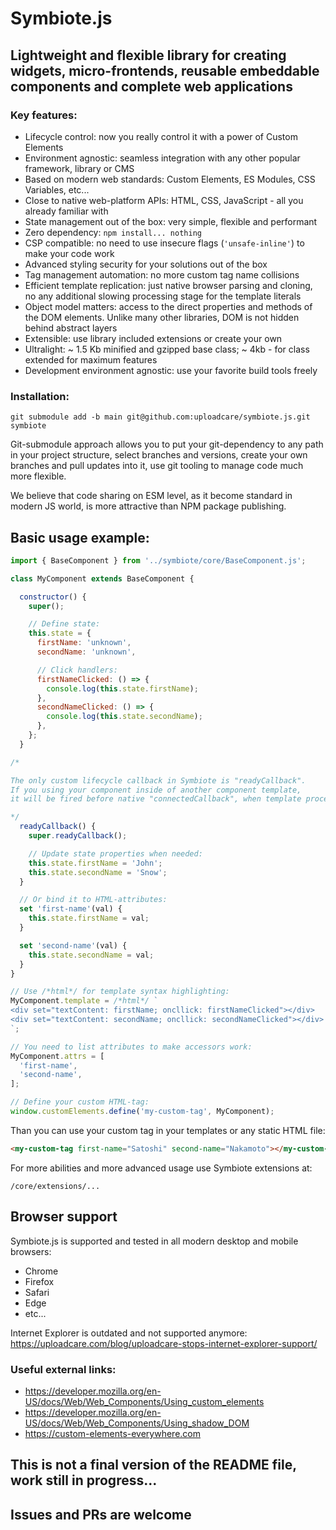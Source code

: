# Symbiote.js

## Lightweight and flexible library for creating widgets, micro-frontends, reusable embeddable components and complete web applications

### Key features:
* Lifecycle control: now you really control it with a power of Custom Elements
* Environment agnostic: seamless integration with any other popular framework, library or CMS
* Based on modern web standards: Custom Elements, ES Modules, CSS Variables, etc...
* Close to native web-platform APIs: HTML, CSS, JavaScript - all you already familiar with
* State management out of the box: very simple, flexible and performant
* Zero dependency: `npm install... nothing`
* CSP compatible: no need to use insecure flags (`'unsafe-inline'`) to make your code work
* Advanced styling security for your solutions out of the box
* Tag management automation: no more custom tag name collisions
* Efficient template replication: just native browser parsing and cloning, no any additional slowing processing stage for the template literals
* Object model matters: access to the direct properties and methods of the DOM elements. Unlike many other libraries, DOM is not hidden behind abstract layers
* Extensible: use library included extensions or create your own
* Ultralight: ~ 1.5 Kb minified and gzipped base class; ~ 4kb - for class extended for maximum features
* Development environment agnostic: use your favorite build tools freely

### Installation:
`git submodule add -b main git@github.com:uploadcare/symbiote.js.git symbiote`

Git-submodule approach allows you to put your git-dependency to any path in your project structure, select branches and versions, create your own branches and pull updates into it, use git tooling to manage code much more flexible.

We believe that code sharing on ESM level, as it become standard in modern JS world, is more attractive than NPM package publishing.

## Basic usage example:
```javascript
import { BaseComponent } from '../symbiote/core/BaseComponent.js';

class MyComponent extends BaseComponent {

  constructor() {
    super();

    // Define state:
    this.state = {
      firstName: 'unknown',
      secondName: 'unknown',

      // Click handlers:
      firstNameClicked: () => {
        console.log(this.state.firstName);
      },
      secondNameClicked: () => {
        console.log(this.state.secondName);
      },
    };
  }

/* 

The only custom lifecycle callback in Symbiote is "readyCallback".
If you using your component inside of another component template,
it will be fired before native "connectedCallback", when template processing is over and component is created but not inserted into the DOM. At this stage you can update your component without cause any re-render in browser.

*/
  readyCallback() {
    super.readyCallback();

    // Update state properties when needed:
    this.state.firstName = 'John';
    this.state.secondName = 'Snow';
  }

  // Or bind it to HTML-attributes:
  set 'first-name'(val) {
    this.state.firstName = val;
  }

  set 'second-name'(val) {
    this.state.secondName = val;
  }
}

// Use /*html*/ for template syntax highlighting:
MyComponent.template = /*html*/ `
<div set="textContent: firstName; oncllick: firstNameClicked"></div>
<div set="textContent: secondName; oncllick: secondNameClicked"></div>
`;

// You need to list attributes to make accessors work:
MyComponent.attrs = [
  'first-name',
  'second-name',
];

// Define your custom HTML-tag:
window.customElements.define('my-custom-tag', MyComponent);
```
Than you can use your custom tag in your templates or any static HTML file:
```html
<my-custom-tag first-name="Satoshi" second-name="Nakamoto"></my-custom-tag>
```

For more abilities and more advanced usage use Symbiote extensions at:

`/core/extensions/...`

## Browser support
Symbiote.js is supported and tested in all modern desktop and mobile browsers: 
* Chrome
* Firefox
* Safari
* Edge
* etc...

Internet Explorer is outdated and not supported anymore:
https://uploadcare.com/blog/uploadcare-stops-internet-explorer-support/

### Useful external links:
* https://developer.mozilla.org/en-US/docs/Web/Web_Components/Using_custom_elements
* https://developer.mozilla.org/en-US/docs/Web/Web_Components/Using_shadow_DOM
* https://custom-elements-everywhere.com

## This is not a final version of the README file, work still in progress...

## Issues and PRs are welcome
